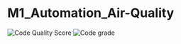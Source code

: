 # M1_Automation_Air-Quality

![Code Quality Score](https://api.codiga.io/project/30055/score/svg)
![Code grade](https://api.codiga.io/project/30055/status/svg)
